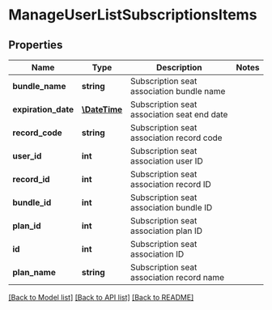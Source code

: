 # ManageUserListSubscriptionsItems

## Properties
Name | Type | Description | Notes
------------ | ------------- | ------------- | -------------
**bundle_name** | **string** | Subscription seat association bundle name | 
**expiration_date** | [**\DateTime**](Date.md) | Subscription seat association seat end date | 
**record_code** | **string** | Subscription seat association record code | 
**user_id** | **int** | Subscription seat association user ID | 
**record_id** | **int** | Subscription seat association record ID | 
**bundle_id** | **int** | Subscription seat association bundle ID | 
**plan_id** | **int** | Subscription seat association plan ID | 
**id** | **int** | Subscription seat association ID | 
**plan_name** | **string** | Subscription seat association record name | 

[[Back to Model list]](../README.md#documentation-for-models) [[Back to API list]](../README.md#documentation-for-api-endpoints) [[Back to README]](../README.md)


